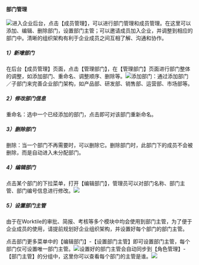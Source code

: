 #### 部门管理

![](/assets/2.1部门管理.png)进入企业后台，点击【成员管理】，可以进行部门管理和成员管理。在这里可以添加、编辑、删除部门，设置部门主管；可以邀请成员加入企业，并调整到相应的部门中。清晰的组织架构有利于企业成员之间互相了解、沟通和协作。

##### 1）新增部门

在后台【成员管理】页面，点击【管理部门】，在【管理部门】页面进行部门整体的调整，如添加部门、重命名、调整顺序、删除等。![](/assets/2.1.1新增部门.png)添加部门：通过添加部门／子部门来完善企业部门架构，如产品部、研发部、销售部、运营部、市场部等。

##### 2）修改部门信息

重命名：选中一个已经添加的部门，点击即可对该部门重新命名。

##### 3）删除部门

删除：当一个部门不再需要时，可以删除它。删除部门时，此部门下的成员不会被删除，而是自动进入未分配部门。

##### 4）编辑部门

点击某个部门的下拉菜单，打开【编辑部门】，管理员可以对部门名称、部门主管、部门编号信息进行修改。![](/assets/编辑部门.png)

##### 5）设置部门主管

由于在Worktile的审批、简报、考核等多个模块中均会使用到部门主管，为了便于企业成员的使用，请提前规划好企业组织架构，并设置好每个部门的部门主管。

点击部门更多菜单中的【编辑部门】-【设置部门主管】即可设置部门主管，每个部门仅可设置唯一部门主管。![](/assets/2.1.5.设置部门主管.png)设置好的部门主管会自动同步到【角色管理】-【部门主管】的分组中，这里你可以查看每个部门的主管是谁。![](/assets/2.1.5.2设置部们主管.png)



